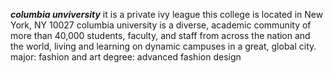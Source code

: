 ***columbia unviversity***
it is a private ivy league
this college is located in New York, NY 10027
columbia university is a diverse, academic community of more than 40,000 students, faculty, and staff from across the nation and the world, living and learning on dynamic campuses in a great, global city.
major: fashion and art
degree: advanced fashion design
